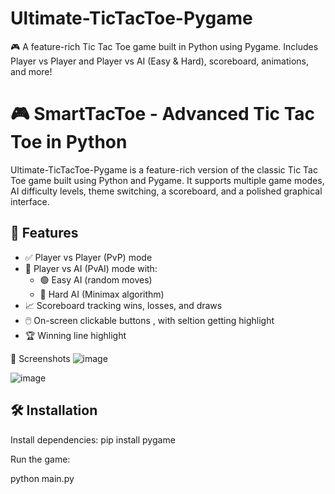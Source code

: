 # Ultimate-TicTacToe-Pygame
🎮 A feature-rich Tic Tac Toe game built in Python using Pygame. Includes Player vs Player and Player vs AI (Easy &amp; Hard),  scoreboard, animations, and more!
# 🎮 SmartTacToe - Advanced Tic Tac Toe in Python

Ultimate-TicTacToe-Pygame is a feature-rich version of the classic Tic Tac Toe game built using Python and Pygame. It supports multiple game modes, AI difficulty levels, theme switching, a scoreboard, and a polished graphical interface.

## 🚀 Features
- ✅ Player vs Player (PvP) mode
- 🤖 Player vs AI (PvAI) mode with:
   - 🟢 Easy AI (random moves)
   - 🔴 Hard AI (Minimax algorithm)
- 📈 Scoreboard tracking wins, losses, and draws
- 🖱️ On-screen clickable buttons , with seltion getting highlight 
- 🏆 Winning line highlight

📸 Screenshots
![image](https://github.com/user-attachments/assets/5233b769-0af6-41b5-bea4-d703a3ce0910)

![image](https://github.com/user-attachments/assets/76ec4b1a-2726-49d5-960c-4e372242a76b)

## 🛠️ Installation
Install dependencies:
 pip install pygame

 Run the game:

python main.py

